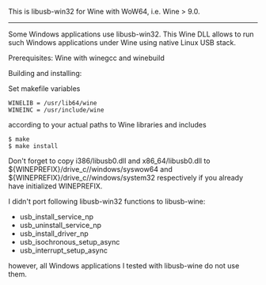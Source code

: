 This is libusb-win32 for Wine with WoW64, i.e. Wine > 9.0.
- - - - - - - - - - - - - - - - - - - - - - - - - - - - - - - - - - - -

Some Windows applications use libusb-win32. This Wine DLL allows to run
such Windows applications under Wine using native Linux USB stack.

Prerequisites: Wine with winegcc and winebuild

Building and installing:

Set makefile variables

    WINELIB = /usr/lib64/wine
    WINEINC = /usr/include/wine

according to your actual paths to Wine libraries and includes

    $ make
    $ make install

Don't forget to copy i386/libusb0.dll and x86_64/libusb0.dll to
${WINEPREFIX}/drive_c//windows/syswow64 and 
${WINEPREFIX}/drive_c//windows/system32 respectively 
if you already have initialized WINEPREFIX.

I didn't port following libusb-win32 functions to libusb-wine:

 * usb_install_service_np
 * usb_uninstall_service_np
 * usb_install_driver_np
 * usb_isochronous_setup_async
 * usb_interrupt_setup_async

however, all Windows applications I tested with libusb-wine do not use them.
